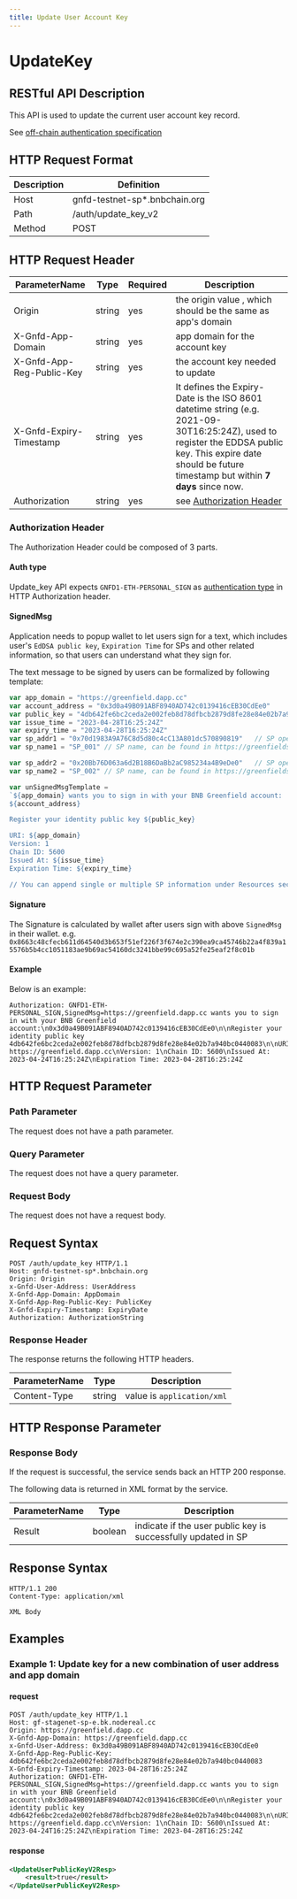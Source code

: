 ```yaml
---
title: Update User Account Key
---
```


# UpdateKey 

## RESTful API Description

This API is used to update the current user account key record.

See [off-chain authentication specification](../../guide/storage-provider/modules/authenticator.md)

## HTTP Request Format

| Description | Definition                    |
| ----------- |-------------------------------|
| Host        | gnfd-testnet-sp*.bnbchain.org |
| Path        | /auth/update_key_v2           |
| Method      | POST                          |

## HTTP Request Header

| ParameterName             | Type   | Required | Description                                                                                                                                                                                                 |
|---------------------------| ------ | -------- | ----------------------------------------------------------------------------------------------------------------------------------------------------------------------------------------------------------- |
| Origin                    | string | yes      | the origin value , which should be the same as app's domain                                                                                                                                                 |
| X-Gnfd-App-Domain         | string | yes      | app domain for the account key                                                                                                                                                                              |
| X-Gnfd-App-Reg-Public-Key | string | yes      | the account key needed to update                                                                                                                                                                            |
| X-Gnfd-Expiry-Timestamp   | string | yes      | It defines the Expiry-Date is the ISO 8601 datetime string (e.g. 2021-09-30T16:25:24Z), used to register the EDDSA public key. This expire date should be future timestamp but within **7 days** since now. |
| Authorization             | string | yes      | see [Authorization Header](#authorization-header)                                                                                                                                                           |

### Authorization Header

The Authorization Header could be composed of 3 parts.

#### Auth type

Update_key API expects `GNFD1-ETH-PERSONAL_SIGN` as [authentication type](README.md#authentication-type) in HTTP Authorization header.

#### SignedMsg

Application needs to popup wallet to let users sign for a text, which includes user's `EdDSA public key`, `Expiration Time` for SPs and other related information, so that users can understand what they sign for.

The text message to be signed by users can be formalized by following template:

```js
var app_domain = "https://greenfield.dapp.cc"
var account_address = "0x3d0a49B091ABF8940AD742c0139416cEB30CdEe0"
var public_key = "4db642fe6bc2ceda2e002feb8d78dfbcb2879d8fe28e84e02b7a940bc0440083"
var issue_time = "2023-04-28T16:25:24Z"
var expiry_time = "2023-04-28T16:25:24Z"
var sp_addr1 = "0x70d1983A9A76C8d5d80c4cC13A801dc570890819"   // SP operator address
var sp_name1 = "SP_001" // SP name, can be found in https://greenfieldscan.com

var sp_addr2 = "0x20Bb76D063a6d2B18B6DaBb2aC985234a4B9eDe0"   // SP operator address
var sp_name2 = "SP_002" // SP name, can be found in https://greenfieldscan.com

var unSignedMsgTemplate = 
`${app_domain} wants you to sign in with your BNB Greenfield account:
${account_address}

Register your identity public key ${public_key}

URI: ${app_domain}
Version: 1
Chain ID: 5600
Issued At: ${issue_time}
Expiration Time: ${expiry_time}

// You can append single or multiple SP information under Resources section

```

#### Signature

The Signature is calculated by wallet after users sign with above `SignedMsg` in their wallet.
e.g. `0x8663c48cfecb611d64540d3b653f51ef226f3f674e2c390ea9ca45746b22a4f839a15576b5b4cc1051183ae9b69ac54160dc3241bbe99c695a52fe25eaf2f8c01b`

#### Example

Below is an example:

```HTTP
Authorization: GNFD1-ETH-PERSONAL_SIGN,SignedMsg=https://greenfield.dapp.cc wants you to sign in with your BNB Greenfield account:\n0x3d0a49B091ABF8940AD742c0139416cEB30CdEe0\n\nRegister your identity public key 4db642fe6bc2ceda2e002feb8d78dfbcb2879d8fe28e84e02b7a940bc0440083\n\nURI: https://greenfield.dapp.cc\nVersion: 1\nChain ID: 5600\nIssued At: 2023-04-24T16:25:24Z\nExpiration Time: 2023-04-28T16:25:24Z
```

## HTTP Request Parameter

### Path Parameter

The request does not have a path parameter.

### Query Parameter

The request does not have a query parameter.
### Request Body

The request does not have a request body.

## Request Syntax

```HTTP
POST /auth/update_key HTTP/1.1
Host: gnfd-testnet-sp*.bnbchain.org
Origin: Origin
x-Gnfd-User-Address: UserAddress
X-Gnfd-App-Domain: AppDomain
X-Gnfd-App-Reg-Public-Key: PublicKey
X-Gnfd-Expiry-Timestamp: ExpiryDate
Authorization: AuthorizationString
```

### Response Header

The response returns the following HTTP headers.

| ParameterName | Type   | Description                |
| ------------- | ------ |----------------------------|
| Content-Type  | string | value is `application/xml` |

## HTTP Response Parameter

### Response Body

If the request is successful, the service sends back an HTTP 200 response.

The following data is returned in XML format by the service.

| ParameterName | Type    | Description                                                   |
| ------------- | ------- |---------------------------------------------------------------|
| Result        | boolean | indicate if the user public key is successfully updated in SP |

## Response Syntax

```HTTP
HTTP/1.1 200
Content-Type: application/xml

XML Body
```

## Examples

### Example 1: Update key for a new combination of user address and app domain

#### request

```HTTP
POST /auth/update_key HTTP/1.1
Host: gf-stagenet-sp-e.bk.nodereal.cc
Origin: https://greenfield.dapp.cc
X-Gnfd-App-Domain: https://greenfield.dapp.cc
x-Gnfd-User-Address: 0x3d0a49B091ABF8940AD742c0139416cEB30CdEe0
X-Gnfd-App-Reg-Public-Key: 4db642fe6bc2ceda2e002feb8d78dfbcb2879d8fe28e84e02b7a940bc0440083
X-Gnfd-Expiry-Timestamp: 2023-04-28T16:25:24Z
Authorization: GNFD1-ETH-PERSONAL_SIGN,SignedMsg=https://greenfield.dapp.cc wants you to sign in with your BNB Greenfield account:\n0x3d0a49B091ABF8940AD742c0139416cEB30CdEe0\n\nRegister your identity public key 4db642fe6bc2ceda2e002feb8d78dfbcb2879d8fe28e84e02b7a940bc0440083\n\nURI: https://greenfield.dapp.cc\nVersion: 1\nChain ID: 5600\nIssued At: 2023-04-24T16:25:24Z\nExpiration Time: 2023-04-28T16:25:24Z
```

#### response

```xml
<UpdateUserPublicKeyV2Resp>
    <result>true</result>
</UpdateUserPublicKeyV2Resp>
```
